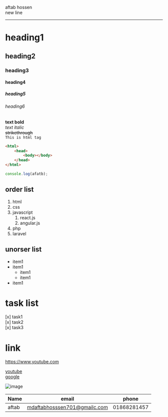 aftab hossen  
new line  
___

# heading1
## heading2
### heading3 
#### heading4
##### heading5
###### heading6

__text bold__  
_text italic_  
~~strikethrough~~  
`This is html tag`
``` HTML
<html>
    <head>
        <body></body>
    </head>
</html>
```
``` Javascript
console.log(afatb);
```

## order list
1. html  
2. css  
3. javascript  
    1. react.js
    2. angular.js
4. php
5. laravel 

## unorser list  
- item1  
- item1  
    - item1  
    - item1  
- item1  

# task list
[x] task1  
[x] task2  
[x] task3  

# link
https://www.youtube.com

[youtube](https:www.youtube.com)  
[google](https://www.google.com)  

![image](img/me.jpg)  

| Name | email | phone | 
| ---- | ------| ------| 
|aftab|mdaftabhosssen701@gmailc.com|01868281457|


